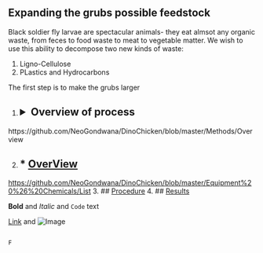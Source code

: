 ## Expanding the grubs possible feedstock

Black soldier fly larvae are spectacular animals- they eat almsot any organic waste, from feces to food waste to meat to vegetable matter.
We wish to use this ability to decompose two new kinds of waste:

1. Ligno-Cellulose
2. PLastics and Hydrocarbons


The first step is to make the grubs larger

1. ## <details><summary>Overview of process</summary>
<p>https://github.com/NeoGondwana/DinoChicken/blob/master/Methods/Overview</p>

2. ## * [OverView](./recipes/Overview.md)
https://github.com/NeoGondwana/DinoChicken/blob/master/Equipment%20%26%20Chemicals/List
3. ## [Procedure](https://raw.githubusercontent.com/NeoGondwana/DinoChicken/master/Methods/Procedure)
4. ## [Results](https://github.com/NeoGondwana/DinoChicken/tree/master/Results/Completed%20Projects)





**Bold** and _Italic_ and `Code` text

[Link](url) and ![Image](src)
```

F

